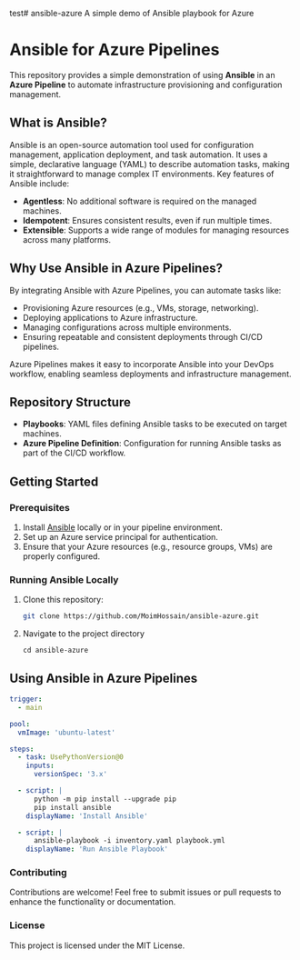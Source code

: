 test# ansible-azure
A simple demo of Ansible playbook for Azure
  
# Ansible for Azure Pipelines

This repository provides a simple demonstration of using **Ansible** in an **Azure Pipeline** to automate infrastructure provisioning and configuration management.

## What is Ansible?

Ansible is an open-source automation tool used for configuration management, application deployment, and task automation. It uses a simple, declarative language (YAML) to describe automation tasks, making it straightforward to manage complex IT environments. Key features of Ansible include:

- **Agentless**: No additional software is required on the managed machines.
- **Idempotent**: Ensures consistent results, even if run multiple times.
- **Extensible**: Supports a wide range of modules for managing resources across many platforms.

## Why Use Ansible in Azure Pipelines?

By integrating Ansible with Azure Pipelines, you can automate tasks like:

- Provisioning Azure resources (e.g., VMs, storage, networking).
- Deploying applications to Azure infrastructure.
- Managing configurations across multiple environments.
- Ensuring repeatable and consistent deployments through CI/CD pipelines.

Azure Pipelines makes it easy to incorporate Ansible into your DevOps workflow, enabling seamless deployments and infrastructure management.

## Repository Structure

- **Playbooks**: YAML files defining Ansible tasks to be executed on target machines.
- **Azure Pipeline Definition**: Configuration for running Ansible tasks as part of the CI/CD workflow.

## Getting Started

### Prerequisites

1. Install [Ansible](https://docs.ansible.com/ansible/latest/installation_guide/index.html) locally or in your pipeline environment.
2. Set up an Azure service principal for authentication.
3. Ensure that your Azure resources (e.g., resource groups, VMs) are properly configured.

### Running Ansible Locally

1. Clone this repository:
   ```bash
   git clone https://github.com/MoimHossain/ansible-azure.git


2. Navigate to the project directory
   ```
   cd ansible-azure
   ```
## Using Ansible in Azure Pipelines

```yaml
trigger:
  - main

pool:
  vmImage: 'ubuntu-latest'

steps:
  - task: UsePythonVersion@0
    inputs:
      versionSpec: '3.x'

  - script: |
      python -m pip install --upgrade pip
      pip install ansible
    displayName: 'Install Ansible'

  - script: |
      ansible-playbook -i inventory.yaml playbook.yml
    displayName: 'Run Ansible Playbook'
```

### Contributing
Contributions are welcome! Feel free to submit issues or pull requests to enhance the functionality or documentation.

### License
This project is licensed under the MIT License.


